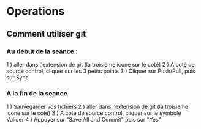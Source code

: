# Operations

## Comment utiliser git
### Au debut de la seance :
1 ) aller dans l'extension de git (la troisieme icone sur le coté)
2 ) A coté de source control, cliquer sur les 3 petits points
3 ) Cliquer sur Push/Pull, puis sur Sync

### A la fin de la seance
1 ) Sauvegarder vos fichiers
2 ) aller dans l'extension de git (la troisieme icone sur le coté)
3 ) A coté de source control, cliquer sur le symbole Valider
4 ) Appuyer sur "Save All and Commit" puis sur "Yes"